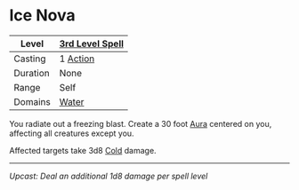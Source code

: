 # Ice Nova

| Level    | [3rd Level Spell](3rd%20Level%20Spells.md)          |
| -------- | --------------------------------------------------- |
| Casting  | 1 [Action](../../../../Game%20Procedures/Core%20Procedures/Action.md) |
| Duration | None                                                |
| Range    | Self                                                |
| Domains  | [Water](../../Spell%20Domains/Water.md)          |

You radiate out a freezing blast. Create a 30 foot [Aura](../../Areas%20of%20Effect/Aura.md) centered on you, affecting all creatures except you.

Affected targets take 3d8 [Cold](../../../../Game%20Procedures/Combat/Damage%20Types/Cold.md) damage.

---
*Upcast: Deal an additional 1d8 damage per spell level*
